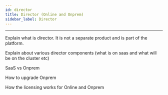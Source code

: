 ```yaml
---
id: director
title: Director (Online and Onprem)
sidebar_label: Director
---
```


------



Explain what is director. It is not a separate product and is part of the platform.



Explain about various director components (what is on saas and what will be on the cluster etc)



SaaS vs Onprem



How to upgrade Onprem



How the licensing works for Online and Onprem

